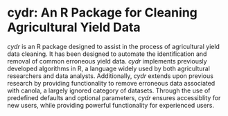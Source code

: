# cydr: An R Package for Cleaning Agricultural Yield Data 

_cydr_ is an R package designed to assist in the process of agricultural yield data cleaning. It has been designed to automate the identification and removal of common erroneous yield data. _cydr_ implements previously developed algorithms in R, a language widely used by both agricultural researchers and data analysts. Additionally, _cydr_ extends upon previous research by providing functionality to remove erroneous data associated with canola, a largely ignored category of datasets. Through the use of predefined defaults and optional parameters, _cydr_ ensures accessiblity for new users, while providing powerful functionality for experienced users.
